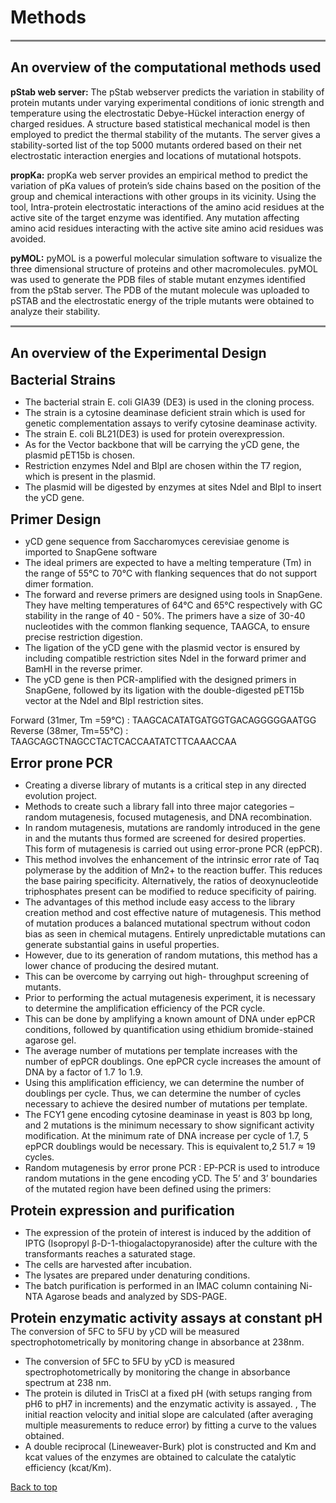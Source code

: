 # Methods

<hr style="height:3px;border:none;color:#808080;background-color:#808080;" />

## **An overview of the computational methods used**
**pStab web server:** The pStab webserver predicts the variation in stability of protein mutants under varying experimental conditions of ionic strength and temperature using the electrostatic  Debye-Hückel interaction energy of charged residues. A structure based statistical mechanical model is then employed to predict the thermal stability of the mutants. The server gives a stability-sorted list of the top 5000 mutants ordered based on their net electrostatic interaction energies and locations of mutational hotspots.

**propKa:** propKa web server provides an empirical method to predict the variation of pKa values of protein’s side chains based on the position of the group and chemical interactions with other groups in its vicinity. Using the tool, Intra-protein electrostatic interactions of the amino acid residues at the active site of the target enzyme was identified. Any mutation affecting amino acid residues interacting with the active site amino acid residues was avoided. 

**pyMOL:** pyMOL is a powerful molecular simulation software to visualize the three dimensional structure of proteins and other macromolecules. pyMOL was used to generate the PDB files of stable mutant enzymes identified from the pStab server. The PDB of the mutant molecule was uploaded to pSTAB and the electrostatic energy of the triple mutants were obtained to analyze their stability.

<hr style="height:3px;border:none;color:#808080;background-color:#808080;" />

## **An overview of the Experimental Design**

<h2 style="margin: 0 !important;">Bacterial Strains</h2>

<ul>
  <li><p style="margin: 0 !important;">The bacterial strain E. coli GIA39 (DE3) is used in the cloning process.</p></li>
  <li><p style="margin: 0 !important;">The strain is a cytosine deaminase deficient strain which is used for genetic complementation assays to verify cytosine deaminase activity.</p></li>
  <li><p style="margin: 0 !important;">The strain E. coli BL21(DE3) is used for protein overexpression.</p></li>
  <li><p style="margin: 0 !important;">As for the Vector backbone that will be carrying the yCD gene, the plasmid pET15b is chosen.</p></li>
  <li><p style="margin: 0 !important;">Restriction enzymes NdeI and BlpI are chosen within the T7 region, which is present in the plasmid.</p></li>
  <li><p style="margin: 0 !important;">The plasmid will be digested by enzymes at sites NdeI and BlpI to insert the yCD gene.</p></li>
</ul>

<h2 style="margin: 0 !important;">Primer Design</h2>

<ul>
  <li><p style="margin: 0 !important;">yCD gene sequence from Saccharomyces cerevisiae genome is imported to SnapGene software</p></li>
  <li><p style="margin: 0 !important;">The ideal primers are expected to have a melting temperature (Tm) in the range of 55°C to 70°C with flanking sequences that do not support dimer formation.</p></li>
  <li><p style="margin: 0 !important;">The forward and reverse primers are designed using tools in SnapGene. They have melting temperatures of 64°C and 65°C respectively with GC stability in the range of 40 - 50%. The primers have a size of 30-40 nucleotides with the common flanking sequence, TAAGCA, to ensure precise restriction digestion. </p></li>
  <li><p style="margin: 0 !important;">The ligation of the yCD gene with the plasmid vector is ensured by including compatible restriction sites NdeI in the forward primer and BamHI in the reverse primer.</p></li>
  <li><p style="margin: 0 !important;">The yCD gene is then PCR-amplified with the designed primers in SnapGene, followed by its ligation with the double-digested pET15b vector at the NdeI and BlpI restriction sites.</p></li>
</ul>

Forward (31mer, Tm =59℃) : TAAGCACATATGATGGTGACAGGGGGAATGG <br>
Reverse (38mer, Tm=55℃) : TAAGCAGCTNAGCCTACTCACCAATATCTTCAAACCAA

<h2 style="margin: 0 !important;">Error prone PCR</h2>

<ul>
  <li><p style="margin: 0 !important;">Creating a diverse library of mutants is a critical step in any directed evolution project. </p></li>
  <li><p style="margin: 0 !important;">Methods to create such a library fall into three major categories – random mutagenesis, focused mutagenesis, and DNA recombination.</p></li>
  <li><p style="margin: 0 !important;">In random mutagenesis, mutations are randomly introduced in the gene in and the mutants thus formed are screened for desired properties. This form of mutagenesis is carried out using error-prone PCR (epPCR).</p></li>
  <li><p style="margin: 0 !important;">This method involves the enhancement of the intrinsic error rate of Taq polymerase by the addition of Mn2+ to the reaction buffer. This reduces the base pairing specificity. Alternatively, the ratios of deoxynucleotide triphosphates present can be modified to reduce specificity of pairing.</p></li>
  <li><p style="margin: 0 !important;">The advantages of this method include easy access to the library creation method and cost effective nature of mutagenesis. This method of mutation produces a balanced mutational spectrum without codon bias as seen in chemical mutagens. Entirely unpredictable mutations can generate substantial gains in useful properties.</p></li>
  <li><p style="margin: 0 !important;">However, due to its generation of random mutations, this method has a lower chance of producing the desired mutant.</p></li>
  <li><p style="margin: 0 !important;">This can be overcome by carrying out high- throughput screening of mutants.</p></li>
  <li><p style="margin: 0 !important;">Prior to performing the actual mutagenesis experiment, it is necessary to determine the amplification efficiency of the PCR cycle. </p></li>
  <li><p style="margin: 0 !important;">This can be done by amplifying a known amount of DNA under epPCR conditions, followed by quantification using ethidium bromide-stained agarose gel. </p></li>
  <li><p style="margin: 0 !important;">The average number of mutations per template increases with the number of epPCR doublings. One epPCR cycle increases the amount of DNA by a factor of 1.7 1o 1.9.</p></li>
  <li><p style="margin: 0 !important;">Using this amplification efficiency, we can determine the number of doublings per cycle. Thus, we can determine the number of cycles necessary to achieve the desired number of mutations per template. </p></li>
  <li><p style="margin: 0 !important;">The FCY1 gene encoding cytosine deaminase in yeast is 803 bp long, and 2 mutations is the minimum necessary to show significant activity modification. At the minimum rate of DNA increase per cycle of 1.7, 5 epPCR doublings would be necessary. This is equivalent to,2 51.7 ≈ 19 cycles.</p></li>
  <li><p style="margin: 0 !important;">Random mutagenesis by error prone PCR : EP-PCR is used to introduce random mutations in the gene encoding yCD. The 5’ and 3’ boundaries of the mutated region have been defined using the primers: </p></li>
</ul>

<h2 style="margin: 0 !important;">Protein expression and purification</h2>

<ul>
  <li><p style="margin: 0 !important;">The expression of the protein of interest is induced by the addition of IPTG (Isopropyl β-D-1-thiogalactopyranoside) after the culture with the transformants reaches a saturated stage.</p></li>
  <li><p style="margin: 0 !important;">The cells are harvested after incubation.</p></li>
  <li><p style="margin: 0 !important;">The lysates are prepared under denaturing conditions.</p></li>
  <li><p style="margin: 0 !important;">The batch purification is performed in an IMAC column containing Ni-NTA Agarose beads and analyzed by SDS-PAGE.</p></li>
</ul>

<h2 style="margin: 0 !important;">Protein enzymatic activity assays at constant pH </h2>
The conversion of 5FC to 5FU by yCD will be measured spectrophotometrically by monitoring change in absorbance at 238nm.
<ul>
  <li><p style="margin: 0 !important;">The conversion of 5FC to 5FU by yCD is measured spectrophotometrically by monitoring the change in absorbance spectrum at 238 nm.</p></li>
  <li><p style="margin: 0 !important;">The protein is diluted in TrisCl at a fixed pH (with setups ranging from pH6 to pH7 in increments) and the enzymatic activity is assayed. , The initial reaction velocity and initial slope are calculated (after averaging multiple measurements to reduce error) by fitting a curve to the values obtained.</p></li>
  <li><p style="margin: 0 !important;">A double reciprocal (Lineweaver-Burk) plot is constructed and Km and kcat values of the enzymes are obtained to calculate the catalytic efficiency (kcat/Km).</p></li>
</ul>

[Back to top](#)
